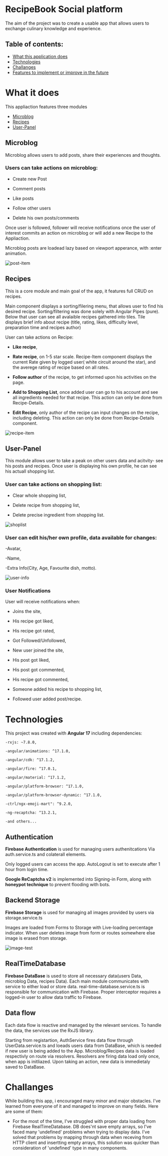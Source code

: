 # RecipeBook Social platform

The aim of the project was to create a usable app that allows users to exchange culinary knowledge and experience. 


## Table of contents:
* [What this application does](#What-it-does)
* [Technologies](#Technologies)
* [Challanges](#Challanges)
* [Features to implement or improve in the future](#improve)

# What it does 

This appliaction features three modules

* [Microblog](#microblog)
* [Recipes](#recipes)
* [User-Panel](#user-panel)


## Microblog

Microblog allows users to add posts, share their experiences and thoughts.

### Users can take actions on microblog:

- Create new Post

- Comment posts

- Like posts

- Follow other users

- Delete his own posts/comments

Once user is followed, follower will receive notifications once the user of interest commits an action on microblog or will add a new Recipe to the Appliaction.

Microblog posts are loadead lazy based on viewport apperance, with :enter animation.

![post-item](https://firebasestorage.googleapis.com/v0/b/recipesproject-fc6f3.appspot.com/o/readme%2Fmicroblog-item.png?alt=media&token=d6d6f6e0-b80e-4d52-a944-3c2379e39a50)


## Recipes

This is a core module and main goal of the app, it features full CRUD on recipes.

Main component displays a sorting/filering menu, that allows user to find his desired recipe. Sorting/filtering was done solely with Angular Pipes (pure). Below that user can see all avalaible recipes gathered into tiles. Tile displays brief info about recipe (title, rating, likes, difficulty level, preparation time and recipes author)

User can take actions on Recipe:

- **Like recipe**,

- **Rate recipe**, on 1-5 star scale. Recipe-Item component displays the current Rate given by logged user( white circuit around the star), and the averege rating of recipe based on all rates.

- **Follow author** of the recipe, to get informed upon his activities on the page.

- **Add to Shopping List**, once added user can go to his account and see all ingredients needed for that recipe. This action can only be done from Recipe-Details.

- **Edit Recipe**, only author of the recipe can input changes on the recipe, including deleting. This action can only be done from Recipe-Details component.

![recipe-item](https://firebasestorage.googleapis.com/v0/b/recipesproject-fc6f3.appspot.com/o/readme%2Frecipe-item.png?alt=media&token=bc97aa91-0579-426c-bde1-a83b40c50589)


## User-Panel

This module allows user to take a peak on other users data and acitvity- see his posts and recipes. Once user is displaying his own profile, he can see his actuall shopping list. 

### User can take actions on shopping list:

- Clear whole shopping list,

- Delete recipe from shopping list,

- Delete precise ingredient from shopping list.

![shoplist](https://firebasestorage.googleapis.com/v0/b/recipesproject-fc6f3.appspot.com/o/readme%2Fshoplist.png?alt=media&token=229f69b5-aa47-45f7-afc5-3ee4d0c3a5a3)

### User can edit his/her own profile, data available for changes:

-Avatar,

-Name,

-Extra Info(City, Age, Favourite dish, motto).

![user-info](https://firebasestorage.googleapis.com/v0/b/recipesproject-fc6f3.appspot.com/o/readme%2Fprofile.png?alt=media&token=bc64ea6c-c4bd-4285-8ba9-bc265de857c6)

### User Notifications

User will receive notifications when:

- Joins the site,

- His recipe got liked,

- His recipe got rated,

- Got Followed/Unfollowed,

- New user joined the site,

- His post got liked,

- His post got commented,

- His recipe got commented,

- Someone added his recipe to shopping list,

- Followed user added post/recipe.

# Technologies

This project was created with **Angular 17** including dependencies:

    -rxjs: ~7.8.0,

    -angular/animations: ^17.1.0,

    -angular/cdk: ^17.1.2,
        
    -angular/fire: ^17.0.1,

    -angular/material: ^17.1.2,

    -angular/platform-browser: ^17.1.0,

    -angular/platform-browser-dynamic: ^17.1.0,
       
    -ctrl/ngx-emoji-mart": ^9.2.0,

    -ng-recaptcha: ^13.2.1,
    
    -and others...

## Authentication

**Firebase Authentication** is used for managing users authenitcations Via auth.service.ts and colaterall elements.

Only logged users can access the app. AutoLogout is set to execute after 1 hour from login time.

**Google ReCaptcha v2** is implemented into Signing-in Form, along with **honeypot technique** to prevent flooding with bots.

## Backend Storage

**Firebase Storage** is used for managing all images provided by users via storage.service.ts

Images are loaded from Forms to Storage with Live-loading percentage indicator. When user deletes image from form or routes somewhere else image is erased from storage.

![image-test](https://firebasestorage.googleapis.com/v0/b/recipesproject-fc6f3.appspot.com/o/readme%2Fimage-test.png?alt=media&token=034dc6a4-adbb-4de1-bd9a-8a544755c0ea)

## RealTimeDatabase

**Firebase DataBase** is used to store all necessary data(users Data, microblog Data, recipes Data). Each main module communicates with service to either load or store data. real-time-database.service.ts is responsible for communication with Firebase. Proper interceptor requires a logged-in user to allow data traffic to Firebase.

## Data flow

Each data flow is reactive and managed by the relevant services. To handle the data, the services use the RxJS library.

Starting from registartion, AuthService fires data flow through UserData.service.ts and loeads users data from DataBase, which is needed if new user is being added to the App. Microblog/Recipes data is loaded respectivly on route via resolvers. Resolvers are firing data load only once, when app is initliazed. Upon taking an action, new data is immedietaly saved to DataBase.

# Challanges

While building this app, i encouraged many minor and major obstacles. I've learned from everyone of it and managed to improve on many fields. Here are some of them:

- For the most of the time, I've struggled with proper data loading from Firebase RealTimeDatabase. DB does'nt save empty arrays, so I've faced many 'undefined' problems when trying to display data. I've solved that problems by mapping through data when receving from HTTP client and insertting empty arrays, this solution was quicker than consideration of 'undefined' type in many components. 
